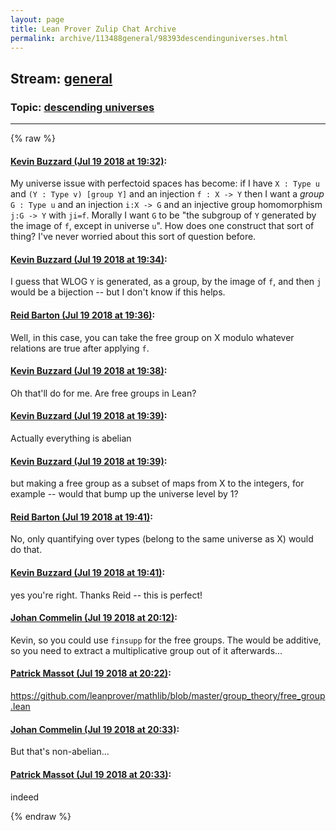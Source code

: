 ```yaml
---
layout: page
title: Lean Prover Zulip Chat Archive 
permalink: archive/113488general/98393descendinguniverses.html
---
```


## Stream: [general](index.html)
### Topic: [descending universes](98393descendinguniverses.html)

---


{% raw %}
#### [ Kevin Buzzard (Jul 19 2018 at 19:32)](https://leanprover.zulipchat.com/#narrow/stream/113488-general/topic/descending%20universes/near/129944915):
My universe issue with perfectoid spaces has become: if I have `X : Type u` and `(Y : Type v) [group Y]` and an injection `f : X -> Y` then I want a *group* `G : Type u` and an injection `i:X -> G` and an injective group homomorphism `j:G -> Y` with `ji=f`. Morally I want `G` to be "the subgroup of `Y` generated by the image of `f`, except in universe `u`". How does one construct that sort of thing? I've never worried about this sort of question before.

#### [ Kevin Buzzard (Jul 19 2018 at 19:34)](https://leanprover.zulipchat.com/#narrow/stream/113488-general/topic/descending%20universes/near/129945009):
I guess that WLOG `Y` is generated, as a group, by the image of `f`, and then `j` would be a bijection -- but I don't know if this helps.

#### [ Reid Barton (Jul 19 2018 at 19:36)](https://leanprover.zulipchat.com/#narrow/stream/113488-general/topic/descending%20universes/near/129945114):
Well, in this case, you can take the free group on X modulo whatever relations are true after applying `f`.

#### [ Kevin Buzzard (Jul 19 2018 at 19:38)](https://leanprover.zulipchat.com/#narrow/stream/113488-general/topic/descending%20universes/near/129945232):
Oh that'll do for me. Are free groups in Lean?

#### [ Kevin Buzzard (Jul 19 2018 at 19:39)](https://leanprover.zulipchat.com/#narrow/stream/113488-general/topic/descending%20universes/near/129945235):
Actually everything is abelian

#### [ Kevin Buzzard (Jul 19 2018 at 19:39)](https://leanprover.zulipchat.com/#narrow/stream/113488-general/topic/descending%20universes/near/129945264):
but making a free group as a subset of maps from X to the integers, for example -- would that bump up the universe level by 1?

#### [ Reid Barton (Jul 19 2018 at 19:41)](https://leanprover.zulipchat.com/#narrow/stream/113488-general/topic/descending%20universes/near/129945350):
No, only quantifying over types (belong to the same universe as X) would do that.

#### [ Kevin Buzzard (Jul 19 2018 at 19:41)](https://leanprover.zulipchat.com/#narrow/stream/113488-general/topic/descending%20universes/near/129945374):
yes you're right. Thanks Reid -- this is perfect!

#### [ Johan Commelin (Jul 19 2018 at 20:12)](https://leanprover.zulipchat.com/#narrow/stream/113488-general/topic/descending%20universes/near/129947066):
Kevin, so you could use `finsupp` for the free groups. The would be additive, so you need to extract a multiplicative group out of it afterwards...

#### [ Patrick Massot (Jul 19 2018 at 20:22)](https://leanprover.zulipchat.com/#narrow/stream/113488-general/topic/descending%20universes/near/129947558):
https://github.com/leanprover/mathlib/blob/master/group_theory/free_group.lean

#### [ Johan Commelin (Jul 19 2018 at 20:33)](https://leanprover.zulipchat.com/#narrow/stream/113488-general/topic/descending%20universes/near/129948130):
But that's non-abelian...

#### [ Patrick Massot (Jul 19 2018 at 20:33)](https://leanprover.zulipchat.com/#narrow/stream/113488-general/topic/descending%20universes/near/129948135):
indeed


{% endraw %}
